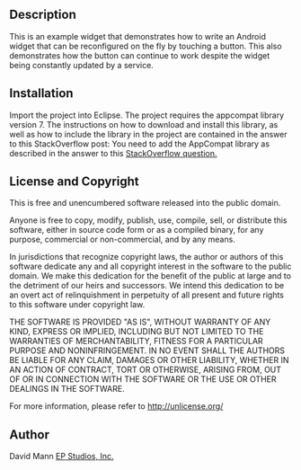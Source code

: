 ## Description
This is an example widget that demonstrates how to write an Android widget that can be reconfigured on the fly by touching a button.  This also demonstrates how the button can continue to work despite the widget being constantly updated by a service.

## Installation
Import the project into Eclipse.  The project requires the appcompat library version 7.  The instructions on how to download and install this library, as well as how to include the library in the project are contained in the answer to this StackOverflow post: You need to add the AppCompat library as described in the answer to this [StackOverflow question.](http://stackoverflow.com/questions/21059612/no-resource-found-that-matches-the-given-name-style-theme-appcompat-light)


## License and Copyright
This is free and unencumbered software released into the public domain.

Anyone is free to copy, modify, publish, use, compile, sell, or
distribute this software, either in source code form or as a compiled
binary, for any purpose, commercial or non-commercial, and by any
means.

In jurisdictions that recognize copyright laws, the author or authors
of this software dedicate any and all copyright interest in the
software to the public domain. We make this dedication for the benefit
of the public at large and to the detriment of our heirs and
successors. We intend this dedication to be an overt act of
relinquishment in perpetuity of all present and future rights to this
software under copyright law.

THE SOFTWARE IS PROVIDED "AS IS", WITHOUT WARRANTY OF ANY KIND,
EXPRESS OR IMPLIED, INCLUDING BUT NOT LIMITED TO THE WARRANTIES OF
MERCHANTABILITY, FITNESS FOR A PARTICULAR PURPOSE AND NONINFRINGEMENT.
IN NO EVENT SHALL THE AUTHORS BE LIABLE FOR ANY CLAIM, DAMAGES OR
OTHER LIABILITY, WHETHER IN AN ACTION OF CONTRACT, TORT OR OTHERWISE,
ARISING FROM, OUT OF OR IN CONNECTION WITH THE SOFTWARE OR THE USE OR
OTHER DEALINGS IN THE SOFTWARE.

For more information, please refer to <http://unlicense.org/>

## Author
David Mann
[EP Studios, Inc.](http://www.epstudiossoftware.com)
